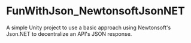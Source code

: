 # FunWithJson_NewtonsoftJsonNET
A simple Unity project to use a basic approach using Newtonsoft's Json.NET to decentralize an API's JSON response.
